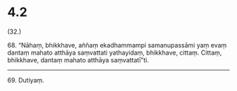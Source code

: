 # 4.2

(32.)

68\. “Nāhaṃ, bhikkhave, aññaṃ ekadhammampi samanupassāmi yaṃ evaṃ dantaṃ mahato atthāya saṃvattati yathayidaṃ, bhikkhave, cittaṃ. Cittaṃ, bhikkhave, dantaṃ mahato atthāya saṃvattatī”ti.

---

69\. Dutiyaṃ.
